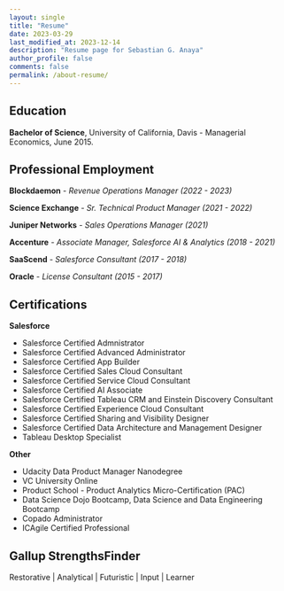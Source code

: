```yaml
---
layout: single
title: "Resume"
date: 2023-03-29
last_modified_at: 2023-12-14
description: "Resume page for Sebastian G. Anaya"
author_profile: false
comments: false
permalink: /about-resume/
---
```


Education
---

**Bachelor of Science**, University of California, Davis - Managerial Economics, June 2015.

Professional Employment
---
**Blockdaemon** - *Revenue Operations Manager (2022 - 2023)*

**Science Exchange** - *Sr. Technical Product Manager (2021 - 2022)*

**Juniper Networks** - *Sales Operations Manager (2021)*

**Accenture** - *Associate Manager, Salesforce AI & Analytics (2018 - 2021)* 

**SaaScend** - *Salesforce Consultant (2017 - 2018)*

**Oracle** - *License Consultant (2015 - 2017)*

Certifications
---

**Salesforce**

*   Salesforce Certified Admnistrator
*   Salesforce Certified Advanced Administrator
*   Salesforce Certified App Builder
*   Salesforce Certified Sales Cloud Consultant
*   Salesforce Certified Service Cloud Consultant
*   Salesforce Certified AI Associate
*   Salesforce Certified Tableau CRM and Einstein Discovery Consultant
*   Salesforce Certified Experience Cloud Consultant
*   Salesforce Certified Sharing and Visibility Designer
*   Salesforce Certified Data Architecture and Management Designer
*   Tableau Desktop Specialist

**Other**
*   Udacity Data Product Manager Nanodegree
*   VC University Online
*   Product School - Product Analytics Micro-Certification (PAC)
*   Data Science Dojo Bootcamp, Data Science and Data Engineering Bootcamp
*   Copado Administrator
*   ICAgile Certified Professional

Gallup StrengthsFinder
---
Restorative | Analytical | Futuristic | Input | Learner 
